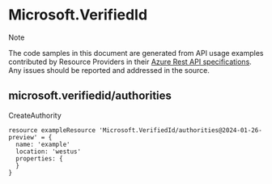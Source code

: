 # Microsoft.VerifiedId
  
> [!NOTE]
> The code samples in this document are generated from API usage examples contributed by Resource Providers in their [Azure Rest API specifications](https://github.com/Azure/azure-rest-api-specs). Any issues should be reported and addressed in the source.


## microsoft.verifiedid/authorities

CreateAuthority
```bicep
resource exampleResource 'Microsoft.VerifiedId/authorities@2024-01-26-preview' = {
  name: 'example'
  location: 'westus'
  properties: {
  }
}
```
